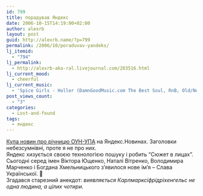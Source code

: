 ```yaml
---
id: 799
title: порадував Яндекс
date: 2006-10-15T14:19:00+02:00
author: alexrb
layout: post
guid: http://alexrb.name/?p=799
permalink: /2006/10/poraduvav-yandeks/
lj_itemid:
  - "794"
lj_permalink:
  - http://alexrb-aka-ral.livejournal.com/203516.html
lj_current_mood:
  - cheerful
lj_current_music:
  - 'Spice Girls - Holler (DamnGoodMusic.com The Best Soul, RnB, Old/New School, Jazz, etc...)'
post_views_count:
  - "3"
categories:
  - Lost-and-found
tags:
  - яндекс
---
```

[Купа новин про річницю ОУН-УПА](http://news.yandex.ru/yandsearch?cl4url=www.nr2.ru/kiev/87324.html&country=Ukraine) на Яндекс.Новинах. Заголовки небезсумнівні, проте я не про них.  
Яндекс хизується своєю технологією пошуку&nbsp;і робить &#8220;Сюжет в лицах&#8221;. Сьогодні серед імен Віктора Ющенко, Наталі Вітренко, Володимира Марченко і Богдана Хмельницького з&#8217;явилося нове ім&#8217;я &#8211; Слава Української. 🙂  
Згадався старезний анекдот: _виявляється Карлмарксіфрідріхенгельс не одна людина, а цілих чотири._